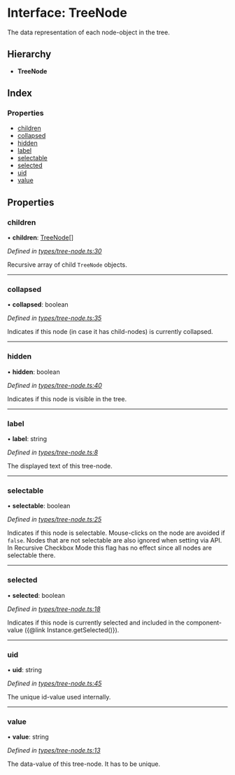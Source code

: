 # Interface: TreeNode

The data representation of each node-object in the tree.

## Hierarchy

* **TreeNode**

## Index

### Properties

* [children](treenode.md#children)
* [collapsed](treenode.md#collapsed)
* [hidden](treenode.md#hidden)
* [label](treenode.md#label)
* [selectable](treenode.md#selectable)
* [selected](treenode.md#selected)
* [uid](treenode.md#uid)
* [value](treenode.md#value)

## Properties

### children

•  **children**: [TreeNode](treenode.md)[]

*Defined in [types/tree-node.ts:30](https://github.com/ckotzbauer/simple-tree-component/blob/b8593e9/src/types/tree-node.ts#L30)*

Recursive array of child `TreeNode` objects.

___

### collapsed

•  **collapsed**: boolean

*Defined in [types/tree-node.ts:35](https://github.com/ckotzbauer/simple-tree-component/blob/b8593e9/src/types/tree-node.ts#L35)*

Indicates if this node (in case it has child-nodes) is currently collapsed.

___

### hidden

•  **hidden**: boolean

*Defined in [types/tree-node.ts:40](https://github.com/ckotzbauer/simple-tree-component/blob/b8593e9/src/types/tree-node.ts#L40)*

Indicates if this node is visible in the tree.

___

### label

•  **label**: string

*Defined in [types/tree-node.ts:8](https://github.com/ckotzbauer/simple-tree-component/blob/b8593e9/src/types/tree-node.ts#L8)*

The displayed text of this tree-node.

___

### selectable

•  **selectable**: boolean

*Defined in [types/tree-node.ts:25](https://github.com/ckotzbauer/simple-tree-component/blob/b8593e9/src/types/tree-node.ts#L25)*

Indicates if this node is selectable. Mouse-clicks on the node are avoided if `false`.
Nodes that are not selectable are also ignored when setting via API.
In Recursive Checkbox Mode this flag has no effect since all nodes are selectable there.

___

### selected

•  **selected**: boolean

*Defined in [types/tree-node.ts:18](https://github.com/ckotzbauer/simple-tree-component/blob/b8593e9/src/types/tree-node.ts#L18)*

Indicates if this node is currently selected and included in the component-value ({@link Instance.getSelected()}).

___

### uid

•  **uid**: string

*Defined in [types/tree-node.ts:45](https://github.com/ckotzbauer/simple-tree-component/blob/b8593e9/src/types/tree-node.ts#L45)*

The unique id-value used internally.

___

### value

•  **value**: string

*Defined in [types/tree-node.ts:13](https://github.com/ckotzbauer/simple-tree-component/blob/b8593e9/src/types/tree-node.ts#L13)*

The data-value of this tree-node. It has to be unique.
